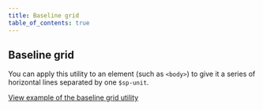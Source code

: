 ```yaml
---
title: Baseline grid
table_of_contents: true
---
```


## Baseline grid

You can apply this utility to an element (such as `<body>`) to give it a series of horizontal lines separated by one `$sp-unit`.

<a href="https://canonical-web-and-design.github.io/vanilla-framework/examples/utilities/baseline-grid/"
    class="js-example">
    View example of the baseline grid utility
</a>
